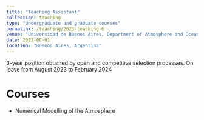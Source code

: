 ```yaml
---
title: "Teaching Assistant"
collection: teaching
type: "Undergraduate and graduate courses"
permalink: /teaching/2023-teaching-6
venue: "Universidad de Buenos Aires, Department of Atmosphere and Ocean Sciences"
date: 2023-08-01
location: "Buenos Aires, Argentina"
---
```


3-year position obtained by open and competitive selection processes. On leave from August 2023 to February 2024

Courses
======

* Numerical Modelling of the Atmosphere


